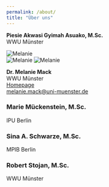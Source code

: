 ```yaml
---
permalink: /about/
title: "Über uns"
---
```


**Piesie Akwasi Gyimah Asuako, M.Sc.**  
WWU Münster 

![Melanie](MONALI-webpage/assets/images/Passbild.jpg)  
![Melanie](./https://melm0c.github.io/MONALI-webpage/about/assets/images/Passbild.jpg)
![Melanie](https://melm0c.github.io/MONALI-webpage/about/assets/images/Passbild.jpg)

**Dr. Melanie Mack**    
WWU Münster  
[Homepage](https://www.uni-muenster.de/Sportwissenschaft/Neuromotor-Behavior/team/mack.shtml)  
<melanie.mack@uni-muenster.de>

### Marie Mückenstein, M.Sc.
IPU Berlin

### Sina A. Schwarze, M.Sc.
MPIB Berlin

### Robert Stojan,  M.Sc.
WWU Münster


